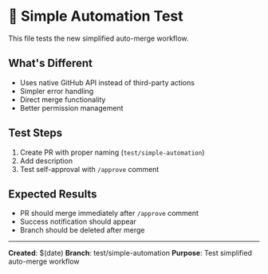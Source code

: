 # 🧪 Simple Automation Test

This file tests the new simplified auto-merge workflow.

## What's Different
- Uses native GitHub API instead of third-party actions
- Simpler error handling
- Direct merge functionality
- Better permission management

## Test Steps
1. Create PR with proper naming (`test/simple-automation`)
2. Add description
3. Test self-approval with `/approve` comment

## Expected Results
- PR should merge immediately after `/approve` comment
- Success notification should appear
- Branch should be deleted after merge

---
**Created**: $(date)
**Branch**: test/simple-automation
**Purpose**: Test simplified auto-merge workflow
